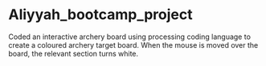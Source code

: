 # Aliyyah_bootcamp_project

Coded an interactive archery board using processing coding language to create a coloured archery target board. When the mouse is moved over the board, the relevant section turns white.
